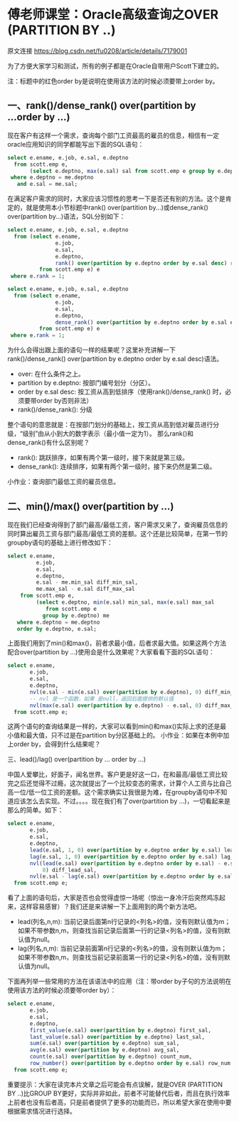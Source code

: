 # 傅老师课堂：Oracle高级查询之OVER (PARTITION BY ..)

原文连接 https://blog.csdn.net/fu0208/article/details/7179001

为了方便大家学习和测试，所有的例子都是在Oracle自带用户Scott下建立的。

注：标题中的红色order by是说明在使用该方法的时候必须要带上order by。

## 一、rank()/dense_rank() over(partition by ...order by ...)

现在客户有这样一个需求，查询每个部门工资最高的雇员的信息，相信有一定oracle应用知识的同学都能写出下面的SQL语句：
```sql
select e.ename, e.job, e.sal, e.deptno  
  from scott.emp e,  
       (select e.deptno, max(e.sal) sal from scott.emp e group by e.deptno) me  
 where e.deptno = me.deptno  
   and e.sal = me.sal;  
```
在满足客户需求的同时，大家应该习惯性的思考一下是否还有别的方法。这个是肯定的，就是使用本小节标题中rank() over(partition by...)或dense_rank() over(partition by...)语法，SQL分别如下：
```sql
select e.ename, e.job, e.sal, e.deptno  
  from (select e.ename,  
               e.job,  
               e.sal,  
               e.deptno,  
               rank() over(partition by e.deptno order by e.sal desc) rank  
          from scott.emp e) e  
 where e.rank = 1;  
```
```sql
select e.ename, e.job, e.sal, e.deptno  
  from (select e.ename,  
               e.job,  
               e.sal,  
               e.deptno,  
               dense_rank() over(partition by e.deptno order by e.sal desc) rank  
          from scott.emp e) e  
 where e.rank = 1;  
```
为什么会得出跟上面的语句一样的结果呢？这里补充讲解一下rank()/dense_rank() over(partition by e.deptno order by e.sal desc)语法。

- over:  在什么条件之上。
- partition by e.deptno:  按部门编号划分（分区）。
- order by e.sal desc:  按工资从高到低排序（使用rank()/dense_rank() 时，必须要带order by否则非法）
- rank()/dense_rank():  分级

整个语句的意思就是：在按部门划分的基础上，按工资从高到低对雇员进行分级，“级别”由从小到大的数字表示（最小值一定为1）。 
那么rank()和dense_rank()有什么区别呢？
- rank():  跳跃排序，如果有两个第一级时，接下来就是第三级。
- dense_rank():  连续排序，如果有两个第一级时，接下来仍然是第二级。

小作业：查询部门最低工资的雇员信息。

## 二、min()/max() over(partition by ...)

现在我们已经查询得到了部门最高/最低工资，客户需求又来了，查询雇员信息的同时算出雇员工资与部门最高/最低工资的差额。这个还是比较简单，在第一节的groupby语句的基础上进行修改如下：

```sql
select e.ename,  
         e.job,  
         e.sal,  
         e.deptno,  
         e.sal - me.min_sal diff_min_sal,  
         me.max_sal - e.sal diff_max_sal  
    from scott.emp e,  
         (select e.deptno, min(e.sal) min_sal, max(e.sal) max_sal  
            from scott.emp e  
           group by e.deptno) me  
   where e.deptno = me.deptno  
   order by e.deptno, e.sal;  
```
上面我们用到了min()和max()，前者求最小值，后者求最大值。如果这两个方法配合over(partition by ...)使用会是什么效果呢？大家看看下面的SQL语句：
```sql
select e.ename,  
       e.job,  
       e.sal,  
       e.deptno,  
       nvl(e.sal - min(e.sal) over(partition by e.deptno), 0) diff_min_sal,  
       -- nvl 是一个函数，如果 是null，返回后面提供的默认值
       nvl(max(e.sal) over(partition by e.deptno) - e.sal, 0) diff_max_sal  
  from scott.emp e;  
```
这两个语句的查询结果是一样的，大家可以看到min()和max()实际上求的还是最小值和最大值，只不过是在partition by分区基础上的。
小作业：如果在本例中加上order by，会得到什么结果呢？

三、lead()/lag() over(partition by ... order by ...)

中国人爱攀比，好面子，闻名世界。客户更是好这一口，在和最高/最低工资比较完之后还觉得不过瘾，这次就提出了一个比较变态的需求，计算个人工资与比自己高一位/低一位工资的差额。这个需求确实让我很是为难，在groupby语句中不知道应该怎么去实现。不过。。。。现在我们有了over(partition by ...)，一切看起来是那么的简单。如下：

```sql
select e.ename,  
       e.job,  
       e.sal,  
       e.deptno,  
       lead(e.sal, 1, 0) over(partition by e.deptno order by e.sal) lead_sal,  
       lag(e.sal, 1, 0) over(partition by e.deptno order by e.sal) lag_sal,  
       nvl(lead(e.sal) over(partition by e.deptno order by e.sal) - e.sal,  
           0) diff_lead_sal,  
       nvl(e.sal - lag(e.sal) over(partition by e.deptno order by e.sal), 0) diff_lag_sal  
  from scott.emp e;   
```
看了上面的语句后，大家是否也会觉得虚惊一场呢（惊出一身冷汗后突然鸡冻起来，这样容易感冒）？我们还是来讲解一下上面用到的两个新方法吧。
- lead(列名,n,m):  当前记录后面第n行记录的<列名>的值，没有则默认值为m；如果不带参数n,m，则查找当前记录后面第一行的记录<列名>的值，没有则默认值为null。
- lag(列名,n,m):  当前记录前面第n行记录的<列名>的值，没有则默认值为m；如果不带参数n,m，则查找当前记录前面第一行的记录<列名>的值，没有则默认值为null。

下面再列举一些常用的方法在该语法中的应用（注：带order by子句的方法说明在使用该方法的时候必须要带order by）：

```sql
select e.ename,  
       e.job,  
       e.sal,  
       e.deptno,  
       first_value(e.sal) over(partition by e.deptno) first_sal,  
       last_value(e.sal) over(partition by e.deptno) last_sal,  
       sum(e.sal) over(partition by e.deptno) sum_sal,  
       avg(e.sal) over(partition by e.deptno) avg_sal,  
       count(e.sal) over(partition by e.deptno) count_num,  
       row_number() over(partition by e.deptno order by e.sal) row_num  
  from scott.emp e;  
```
重要提示：大家在读完本片文章之后可能会有点误解，就是OVER (PARTITION BY ..)比GROUP BY更好，实际并非如此，前者不可能替代后者，而且在执行效率上前者也没有后者高，只是前者提供了更多的功能而已，所以希望大家在使用中要根据需求情况进行选择。
